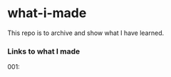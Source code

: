 # what-i-made

This repo is to archive and show what I have learned.

### Links to what I made
001: 
